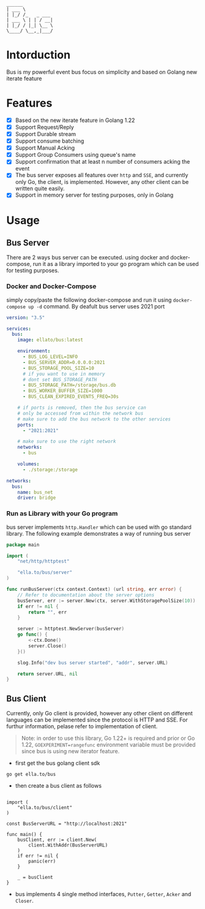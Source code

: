 ```
______
| ___ \
| |_/ /_   _ ___
| ___ \ | | / __|
| |_/ / |_| \__ \
\____/ \__,_|___/

```

# Intorduction

Bus is my powerful event bus focus on simplicity and based on Golang new iterate feature

# Features

- [x] Based on the new iterate feature in Golang 1.22
- [x] Support Request/Reply
- [x] Support Durable stream
- [x] Support consume batching
- [x] Support Manual Acking
- [x] Support Group Consumers using queue's name
- [x] Support confirmation that at least n number of consumers acking the event
- [x] The bus server exposes all features over `http` and `SSE`, and currently only Go, the client, is implemented. However, any other client can be written quite easily.
- [x] Support in memory server for testing purposes, only in Golang

# Usage

## Bus Server

There are 2 ways bus server can be executed. using docker and docker-compose, run it as a library imported to your go program which can be used for testing purposes.

### Docker and Docker-Compose

simply copy/paste the following docker-compose and run it using `docker-compose up -d` command. By deafult bus server uses 2021 port

```yaml
version: "3.5"

services:
  bus:
    image: ellato/bus:latest

    environment:
      - BUS_LOG_LEVEL=INFO
      - BUS_SERVER_ADDR=0.0.0.0:2021
      - BUS_STORAGE_POOL_SIZE=10
      # if you want to use in memory
      # dont set BUS_STORAGE_PATH
      - BUS_STORAGE_PATH=/storage/bus.db
      - BUS_WORKER_BUFFER_SIZE=1000
      - BUS_CLEAN_EXPIRED_EVENTS_FREQ=30s

    # if ports is removed, then the bus service can
    # only be accessed from within the network bus
    # make sure to add the bus network to the other services
    ports:
      - "2021:2021"

    # make sure to use the right network
    networks:
      - bus

    volumes:
      - ./storage:/storage

networks:
  bus:
    name: bus_net
    driver: bridge
```

### Run as Library with your Go program

bus server implements `http.Handler` which can be used with go standard library. The following example demonstrates a way of running bus server

```go
package main

import (
    "net/http/httptest"

    "ella.to/bus/server"
)

func runBusServer(ctx context.Context) (url string, err error) {
    // Refer to documentation about the server options
    busServer, err := server.New(ctx, server.WithStoragePoolSize(10))
	if err != nil {
		return "", err
	}

	server := httptest.NewServer(busServer)
	go func() {
		<-ctx.Done()
		server.Close()
	}()

	slog.Info("dev bus server started", "addr", server.URL)

	return server.URL, nil
}
```

## Bus Client

Currently, only Go client is provided, however any other client on different languages can be implemented since the protocol is HTTP and SSE. For furthur information, pelase refer to implementation of client.

> Note: in order to use this library, Go 1.22+ is required and prior or Go 1.22, `GOEXPERIMENT=rangefunc` environment variable must be provided since bus is using new iterator feature.

- first get the bus golang client sdk

```
go get ella.to/bus
```

- then create a bus client as follows

```golang

import (
    "ella.to/bus/client"
)

const BusServerURL = "http://localhost:2021"

func main() {
    busClient, err := client.New(
        client.WithAddr(BusServerURL)
    )
    if err != nil {
        panic(err)
    }

    _ = busClient
}

```

- bus implements 4 single method interfaces, `Putter`, `Getter`, `Acker` and `Closer`.
